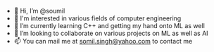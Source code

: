 - 👋 Hi, I’m @soumil
- 👀 I'm interested in various fields of computer engineering
- 🌱 I’m currently learning C++ and getting my hand onto ML as well
- 💞️ I’m looking to collaborate on various projects on ML as well as AI 
- 📫 You can mail me at somil.singh@yahoo.com to contact me

<!---
soumil1/soumil1 is a ✨ special ✨ repository because its `README.md` (this file) appears on your GitHub profile.
You can click the Preview link to take a look at your changes.
--->

